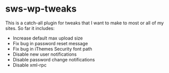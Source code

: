# sws-wp-tweaks

This is a catch-all plugin for tweaks that I want to make to most or all of my sites. So far it includes:

* Increase default max upload size
* Fix bug in password reset message
* Fix bug in iThemes Security font path
* Disable new user notifications
* Disable password change notifications
* Disable xml-rpc
